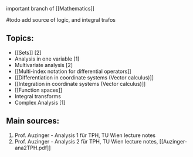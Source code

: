 important branch of [[Mathematics]]


#todo add source of logic, and integral trafos


## Topics:
- [[Sets]] [2]
- Analysis in one variable [1]
- Multivariate analysis [2]
- [[Multi-index notation for differential operators]]
- [[Differentiation in coordinate systems (Vector calculus)]]
- [[Integration in coordinate systems (Vector calculus)]] 
- [[Function spaces]]
- Integral transforms
- Complex Analysis [1]


## Main sources:
1. Prof. Auzinger - Analysis 1 für TPH, TU Wien lecture notes
2. Prof. Auzinger - Analysis 2 für TPH, TU Wien lecture notes, [[Auzinger-ana2TPH.pdf]]


